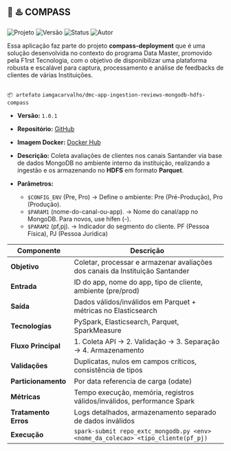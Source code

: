 🧭 ♨️ COMPASS
---

<p align="left">
  <img src="https://img.shields.io/badge/projeto-Compass-blue?style=flat-square" alt="Projeto">
  <img src="https://img.shields.io/badge/versão-1.0.1-blue?style=flat-square" alt="Versão">
  <img src="https://img.shields.io/badge/status-deployed-green?style=flat-square" alt="Status">
  <img src="https://img.shields.io/badge/autor-Gabriel_Carvalho-lightgrey?style=flat-square" alt="Autor">
</p>

Essa aplicação faz parte do projeto **compass-deployment** que é uma solução desenvolvida no contexto do programa Data Master, promovido pela F1rst Tecnologia, com o objetivo de disponibilizar uma plataforma robusta e escalável para captura, processamento e análise de feedbacks de clientes de várias Instituições.


![<data-master-compass>](https://github.com/gacarvalho/repo-spark-delta-iceberg/blob/main/header.png?raw=true)



`📦 artefato` `iamgacarvalho/dmc-app-ingestion-reviews-mongodb-hdfs-compass`

- **Versão:** `1.0.1`
- **Repositório:** [GitHub](https://github.com/gacarvalho/mongodb/)
- **Imagem Docker:** [Docker Hub](https://hub.docker.com/repository/docker/iamgacarvalho/dmc-app-ingestion-reviews-mongodb-hdfs-compass/tags/1.0.1/sha256-4b406055b4cabd7b2b2e5395eb6f7f1062f104f8080a2bef5d25f2c350bdf43f)
- **Descrição:**  Coleta avaliações de clientes nos canais Santander via base de dados MongoDB no ambiente interno da instituição, realizando a ingestão e os armazenando no **HDFS** em formato **Parquet**.
- **Parâmetros:**

    - `$CONFIG_ENV` (Pre, Pro) → Define o ambiente: Pre (Pré-Produção), Pro (Produção).
    - `$PARAM1` (nome-do-canal-ou-app). → Nome do canal/app no MongoDB. Para novos, use hífen (-).
    - `$PARAM2` (pf,pj). → Indicador do segmento do cliente. PF (Pessoa Física), PJ (Pessoa Juridica)
 

| Componente          | Descrição                                                                            |
|---------------------|--------------------------------------------------------------------------------------|
| **Objetivo**        | Coletar, processar e armazenar avaliações dos canais da Instituição Santander        |
| **Entrada**         | ID do app, nome do app, tipo de cliente, ambiente (pre/prod)                         |
| **Saída**           | Dados válidos/inválidos em Parquet + métricas no Elasticsearch                       |
| **Tecnologias**     | PySpark, Elasticsearch, Parquet, SparkMeasure                                        |
| **Fluxo Principal** | 1. Coleta API → 2. Validação → 3. Separação → 4. Armazenamento                       |
| **Validações**      | Duplicatas, nulos em campos críticos, consistência de tipos                          |
| **Particionamento** | Por data referencia de carga (odate)                                                 |
| **Métricas**        | Tempo execução, memória, registros válidos/inválidos, performance Spark              |
| **Tratamento Erros**| Logs detalhados, armazenamento separado de dados inválidos                           |
| **Execução**        | `spark-submit repo_extc_mongodb.py <env> <nome_da_colecao> <tipo_cliente(pf_pj)` |
